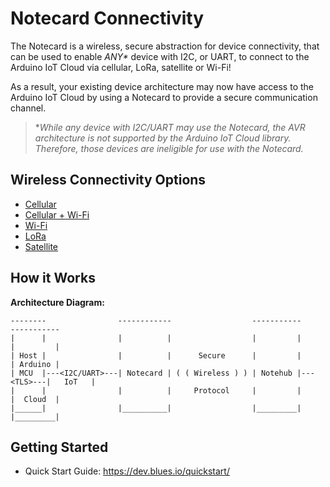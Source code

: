 Notecard Connectivity
=====================

The Notecard is a wireless, secure abstraction for device connectivity, that can
be used to enable _ANY*_ device with I2C, or UART, to connect to the Arduino IoT
Cloud via cellular, LoRa, satellite or Wi-Fi!

As a result, your existing device architecture may now have access to the
Arduino IoT Cloud by using a Notecard to provide a secure communication channel.

> \*_While any device with I2C/UART may use the Notecard, the AVR architecture
> is not supported by the Arduino IoT Cloud library. Therefore, those devices
> are ineligible for use with the Notecard._

Wireless Connectivity Options
-----------------------------

- [Cellular](https://shop.blues.com/collections/notecard/products/notecard-cellular)
- [Cellular + Wi-Fi](https://shop.blues.com/collections/notecard/products/notecard-cell-wifi)
- [Wi-Fi](https://shop.blues.com/collections/notecard/products/wifi-notecard)
- [LoRa](https://shop.blues.com/collections/notecard/products/notecard-lora)
- [Satellite](https://shop.blues.com/products/starnote)

How it Works
------------

**Architecture Diagram:**

```
--------                ------------                  -----------           -----------
|      |                |          |                  |         |           |         |
| Host |                |          |      Secure      |         |           | Arduino |
| MCU  |---<I2C/UART>---| Notecard | ( ( Wireless ) ) | Notehub |---<TLS>---|   IoT   |
|      |                |          |     Protocol     |         |           |  Cloud  |
|______|                |__________|                  |_________|           |_________|
```

Getting Started
---------------

- Quick Start Guide: https://dev.blues.io/quickstart/

